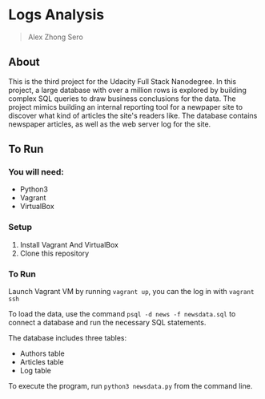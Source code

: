 # Logs Analysis

> Alex Zhong Sero

## About

This is the third project for the Udacity Full Stack Nanodegree. In this project, a large database with over a million rows is explored by building complex SQL queries to draw business conclusions for the data. The project mimics building an internal reporting tool for a newpaper site to discover what kind of articles the site's readers like. The database contains newspaper articles, as well as the web server log for the site.

## To Run

### You will need:
- Python3
- Vagrant
- VirtualBox

### Setup
1. Install Vagrant And VirtualBox
2. Clone this repository

### To Run

Launch Vagrant VM by running `vagrant up`, you can the log in with `vagrant ssh`

To load the data, use the command `psql -d news -f newsdata.sql` to connect a database and run the necessary SQL statements.

The database includes three tables:
- Authors table
- Articles table
- Log table

To execute the program, run `python3 newsdata.py` from the command line.
